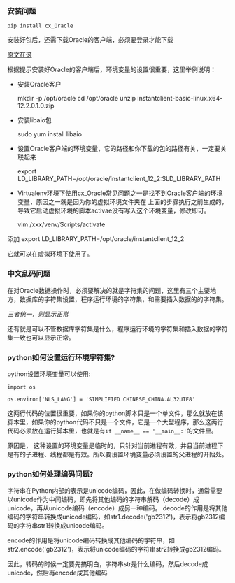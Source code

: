 ### 安装问题

`pip install cx_Oracle`

安装好包后，还需下载Oracle的客户端，必须要登录才能下载

[原文在这](https://oracle.github.io/odpi/doc/installation.html#oracle-client-and-database-versions)

根据提示安装好Oracle的客户端后，环境变量的设置很重要，这里举例说明：

- 安装Oracle客户
	
	mkdir -p /opt/oracle
	cd /opt/oracle
	unzip instantclient-basic-linux.x64-12.2.0.1.0.zip

- 安装libaio包

	sudo yum install libaio

- 设置Oracle客户端的环境变量，它的路径和你下载的包的路径有关，一定要关联起来
	
	export LD_LIBRARY_PATH=/opt/oracle/instantclient_12_2:$LD_LIBRARY_PATH

- Virtualenv环境下使用cx_Oracle常见问题之一是找不到Oracle客户端的环境变量，原因之一就是因为你的虚拟环境文件夹在
上面的步骤执行之前生成的，导致它启动虚拟环境的脚本activae没有写入这个环境变量，修改即可。

	vim /xxx/venv/Scripts/activate
	
添加
	export LD_LIBRARY_PATH=/opt/oracle/instantclient_12_2

它就可以在虚拟环境下使用了。

### 中文乱码问题

在对Oracle数据操作时，必须要解决的就是字符集的问题，这里有三个主要地方，数据库的字符集设置，程序运行环境的字符集，和需要插入数据的的字符集。

*三者统一，则显示正常* 

还有就是可以不管数据库字符集是什么，程序运行环境的字符集和插入数据的字符集一致也可以显示正常。

### python如何设置运行环境字符集?

python设置环境变量可以使用:

```
import os

os.environ['NLS_LANG'] = 'SIMPLIFIED CHINESE_CHINA.AL32UTF8'

```

这两行代码的位置很重要，如果你的python脚本只是一个单文件，那么就放在该脚本里，如果你的python代码不只是一个文件，它是一个大型程序，那么这两行代码必须放在运行脚本里，也就是有`if __name__ == '__main__:'`的文件里。

原因是， 这种设置的环境变量是临时的，只针对当前进程有效，并且当前进程下是有的子进程、线程都是有效。所以要设置环境变量必须设置的父进程的开始处。

### python如何处理编码问题?
字符串在Python内部的表示是unicode编码，因此，在做编码转换时，通常需要以unicode作为中间编码，即先将其他编码的字符串解码（decode）成unicode，再从unicode编码（encode）成另一种编码。 
decode的作用是将其他编码的字符串转换成unicode编码，如str1.decode('gb2312')，表示将gb2312编码的字符串str1转换成unicode编码。 

encode的作用是将unicode编码转换成其他编码的字符串，如str2.encode('gb2312')，表示将unicode编码的字符串str2转换成gb2312编码。 

因此，转码的时候一定要先搞明白，字符串str是什么编码，然后decode成unicode，然后再encode成其他编码

